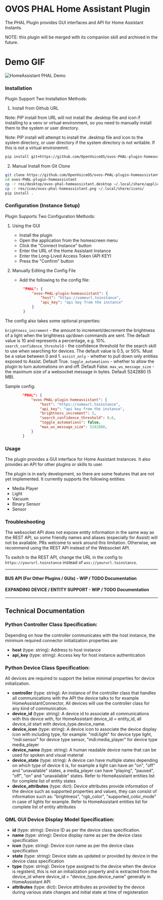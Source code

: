 # OVOS PHAL Home Assistant Plugin

The PHAL Plugin provides GUI interfaces and API for Home Assistant Instants.

NOTE: this plugin will be merged with its companion skill and archived in the future.

# Demo GIF

![HomeAssistant PHAL Demo](demo/demo.gif)

### Installation

Plugin Support Two Installation Methods:

1. Install from Github URL

Note: PIP install from URL will not install the .desktop file and icon if installing to a venv or virtual environment, so you need to manually install them to the system or user directory.

Note: PIP install will attempt to install the .desktop file and icon to the system directory, or user directory if the system directory is not writable. If this is not a virtual environemnt.

```bash
pip install git+https://github.com/OpenVoiceOS/ovos-PHAL-plugin-homeassistant
```

2. Manual Install from Git Clone

```bash
git clone https://github.com/OpenVoiceOS/ovos-PHAL-plugin-homeassistant
cd ovos-PHAL-plugin-homeassistant
cp -r res/desktop/ovos-phal-homeassistant.desktop ~/.local/share/applications/
cp -r res/icon/ovos-phal-homeassistant.png ~/.local/share/icons/
pip install .
```

### Configuration (Instance Setup)

Plugin Supports Two Configuration Methods:

1. Using the GUI

   - Install the plugin
   - Open the application from the homescreen menu
   - Click the "Connect Instance" button
   - Enter the URL of the Home Assistant Instance
   - Enter the Long-Lived Access Token (API KEY)
   - Press the "Confirm" button

2. Manually Editing the Config File
   - Add the following to the config file:
   ```json
        "PHAL": {
            "ovos-PHAL-plugin-homeassistant": {
                "host": "https://someurl.toinstance",
                "api_key": "api key from the instance"
            }
        }
   ```

The config also takes some optional properties:

`brightness_increment` - the amount to increment/decrement the brightness of a light when the brightness up/down commands are sent. The default value is 10 and represents a percentage, e.g. 10%.
`search_confidence_threshold` - the confidence threshold for the search skill to use when searching for devices. The default value is 0.5, or 50%. Must be a value between 0 and 1.
`assist_only` - whether to pull down only entities exposed to Assist. Default True.
`toggle_automations` - whether to allow the plugin to turn automations on and off. Default False.
`max_ws_message_size` - the maximum size of a websocket message in bytes. Default 5242880 (5 MB).

Sample config:

```json
        "PHAL": {
            "ovos-PHAL-plugin-homeassistant": {
                "host": "https://someurl.toinstance",
                "api_key": "api key from the instance",
                "brightness_increment": 5,
                "search_confidence_threshold": 0.6,
                "toggle_automations": false,
                "max_ws_message_size": 5242880,
            }
        }
```

### Usage

The plugin provides a GUI interface for Home Assistant Instances. It also provides an API for other plugins or skills to user.

The plugin is in early development, so there are some features that are not yet implemented. It currently supports the following entities:

- Media Player
- Light
- Vacuum
- Binary Sensor
- Sensor

### Troubleshooting

The websocket API does not expose entity information in the same way as the REST API, so some friendly names and aliases (especially for Assist) will not be available. PRs welcome to work around this limitation. Otherwise, we recommend using the REST API instead of the Websocket API.

To switch to the REST API, change the URL in the config to `https://yoururl.toinstance` instead of `wss://yoururl.toinstance`.

---

#### BUS API (For Other Plugins / GUIs) - WIP / TODO Documentation

#### EXPANDING DEVICE / ENTITY SUPPORT - WIP / TODO Documentation

---

## Technical Documentation

### Python Controller Class Specification:

Depending on how the controller communicates with the host instance, the minimum required connector initialization properties are:

- **host** (type: string): Address to host instance
- **api_key** (type: string): Access key for host instance authentication

### Python Device Class Specification:

All devices are required to support the below minimal properties for device initialization.

- **controller** (type: string): An instance of the controller class that handles all communications with the API the device talks to for example HomeAssistantConnector, All devices will use the controller class for any kind of communication.
- **device_id** (type: string): A device id to associate all communications with this device with, for HomeAssistant device_id = entity_id, all device_id start with device_type.device_name.
- **device_icon** (type: string): A device icon to associate the device display icon with including type, for example: "mdi:light" for device type light, "mdi:sensor" for device type sensor, "mdi:media_player" for device type media_player
- **device_name** (type: string): A human readable device name that can be used for spoken and visual material
- **device_state** (type: string): A device can have multiple states depending on which type of device it is, for example a light can have an "on", "off" and "unavailable" states, a media_player can have "playing", "paused", "off", "on" and "unavailable" states. Refer to HomeAssistant entities list for complete list of entity states
- **device_attributes** (type: dict): Device attributes provide information of the device such as supported properties and values, they can consist of information such as: "brightness", "rgb_color", "supported_color_mode" in case of lights for example. Refer to HomeAssistant entities list for complete list of entity attributes

### QML GUI Device Display Model Specification:

- **id** (type: string): Device ID as per the device class specification.
- **name** (type: string): Device display name as per the device class specification
- **icon** (type: string): Device icon name as per the device class specification
- **state** (type: string): Device state as updated or provided by device in the device class specification
- **type** (type: string): Device type assigned to the device when the device is registerd, this is not an initialization property and is extracted from the device_id where device_id = "device_type.device_name" generally in HomeAssistant API
- **attributes** (type: dict): Device attributes as provided by the device during various state changes and initial state at time of registeration
